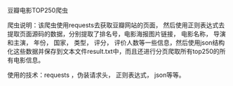 豆瓣电影TOP250爬虫

爬虫说明：该爬虫使用requests去获取豆瓣网站的页面， 然后使用正则表达式去提取页面源码的数据，分别提取了排名号，电影海报图片链接， 电影名称， 导演和主演， 年份， 国家，
类型， 评分， 评价人数等一些信息，然后使用json结构化这些数据并保存到文本文件result.txt中，而且还进行分页爬取所有top250的所有电影信息。

使用的技术：requests ，伪装请求头， 正则表达式， json等等。
